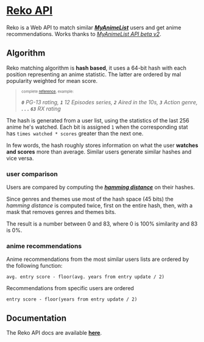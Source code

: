 # [Reko API](https://reko.moe/)

Reko is a Web API to match similar [***MyAnimeList***](https://myanimelist.net) users and get anime recommendations. Works thanks to [*MyAnimeList API *beta v2**](https://myanimelist.net/apiconfig/references/api/v2).

## Algorithm

Reko matching algorithm is **hash based**, it uses a 64-bit hash with each position representing an anime statistic. The latter are ordered by mal popularity weighted for mean score.

<blockquote><small><sup>complete <a href="statistics.md">reference</a>, example:</sup></small>

***`0`** PG-13 rating, **`1`** 12 Episodes series, **`2`** Aired in the 10s,  **`3`** Action genre, **. . .** **`63`** RX rating*
</blockquote>

The hash is generated from a user list, using the statistics of the last 256 anime he's watched. Each bit is assigned `1` when the corresponding stat has `times watched * scores` greater than the next one.

In few words, the hash roughly stores information on what the user **watches and scores** more than average. Similar users generate similar hashes and vice versa.

### user comparison

Users are compared by computing the [***hamming distance***](https://en.wikipedia.org/wiki/Hamming_distance) on their hashes.

Since genres and themes use most of the hash space (45 bits) the *hamming distance* is computed twice, first on the entire hash, then, with a mask that removes genres and themes bits.

The result is a number between 0 and 83, where 0 is 100% similarity and 83 is 0%.

### anime recommendations

Anime recommendations from the most similar users lists are ordered by the following function:

```
avg. entry score - floor(avg. years from entry update / 2)
```

Recommendations from specific users are ordered

```
entry score - floor(years from entry update / 2)
```

## Documentation

The Reko API docs are available [**here**](https://reko.moe/docs).
